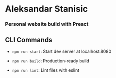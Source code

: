 # Aleksandar Stanisic

### Personal website build with Preact

## CLI Commands

- `npm run start`: Start dev server at localhost:8080

* `npm run build`: Production-ready build

* `npm run lint`: Lint files with eslint
